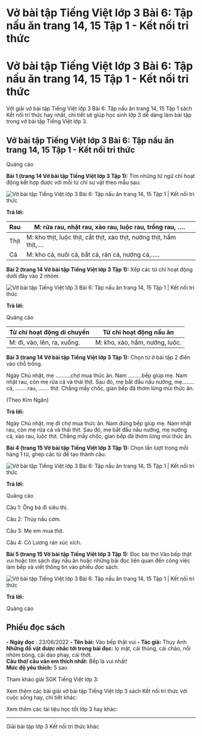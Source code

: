 # Vở bài tập Tiếng Việt lớp 3 Bài 6: Tập nấu ăn trang 14, 15 Tập 1 - Kết nối tri thức

# Vở bài tập Tiếng Việt lớp 3 Bài 6: Tập nấu ăn trang 14, 15 Tập 1 - Kết nối tri thức

Với giải vở bài tập Tiếng Việt lớp 3 Bài 6: Tập nấu ăn trang 14, 15 Tập 1 sách Kết nối tri thức hay nhất, chi tiết sẽ giúp học sinh lớp 3 dễ dàng làm bài tập trong vở bài tập Tiếng Việt lớp 3.

## Vở bài tập Tiếng Việt lớp 3 Bài 6: Tập nấu ăn trang 14, 15 Tập 1 - Kết nối tri thức

Quảng cáo

**Bài 1 (trang 14 Vở bài tập Tiếng Việt lớp 3 Tập 1):** Tìm những từ ngữ chỉ hoạt động kết hợp được với mỗi từ chỉ sự vật theo mẫu sau:

![Vở bài tập Tiếng Việt lớp 3 Bài 6: Tập nấu ăn trang 14, 15 Tập 1 | Kết nối tri thức](https://vietjack.com/vbt-tieng-viet-3-kn/images/bai-6-tap-nau-an.PNG)

**Trả lời:**

Rau |  M: rửa rau, nhặt rau, xào rau, luộc rau, trồng rau, ….  
---|---  
Thịt |  M: kho thịt, luộc thịt, cắt thịt, xào thịt, nướng thịt, hầm thịt,….  
Cá  |  M: kho cá, nuôi cá, bắt cá, rán cá, nướng cá,…..  
  
**Bài 2 (trang 14 Vở bài tập Tiếng Việt lớp 3 Tập 1):** Xếp các từ chỉ hoạt động dưới đây vào 2 nhóm.

![Vở bài tập Tiếng Việt lớp 3 Bài 6: Tập nấu ăn trang 14, 15 Tập 1 | Kết nối tri thức](https://vietjack.com/vbt-tieng-viet-3-kn/images/bai-6-tap-nau-an-a.PNG)

**Trả lời:**

Quảng cáo

**Từ chỉ hoạt động di chuyển** |  **Từ chỉ hoạt động nấu ăn**  
---|---  
M: đi, vào, lên, ra, xuống. |  M: kho, xào, hầm, nướng, luộc.   
  
**Bài 3 (trang 14 Vở bài tập Tiếng Việt lớp 3 Tập 1):** Chọn từ ở bài tập 2 điền vào chỗ trống.

Ngày Chủ nhật, mẹ ……….chợ mua thức ăn. Nam ………bếp giúp mẹ. Nam nhặt rau, còn mẹ rửa cá và thái thịt. Sau đó, mẹ bắt đầu nấu nướng, mẹ…….. cá, ……..rau, ……. thịt. Chẳng mấy chốc, gian bếp đã thơm lừng mùi thức ăn.

(Theo Kim Ngân)

**Trả lời:**

Ngày Chủ nhật, mẹ đi chợ mua thức ăn. Nam đứng bếp giúp mẹ. Nam nhặt rau, còn mẹ rửa cá và thái thịt. Sau đó, mẹ bắt đầu nấu nướng, mẹ nướng cá, xào rau, luộc thịt. Chẳng mấy chốc, gian bếp đã thơm lừng mùi thức ăn.

**Bài 4 (trang 15 Vở bài tập Tiếng Việt lớp 3 Tập 1):** Chọn lần lượt trong mỗi hàng 1 từ, ghép các từ để tạo thành câu.

![Vở bài tập Tiếng Việt lớp 3 Bài 6: Tập nấu ăn trang 14, 15 Tập 1 | Kết nối tri thức](https://vietjack.com/vbt-tieng-viet-3-kn/images/bai-6-tap-nau-an-1a.PNG)

**Trả lời:**

Quảng cáo

Câu 1: Ông bà đi siêu thị.

Câu 2: Thủy nấu cơm.

Câu 3: Mẹ em mua thịt.

Câu 4: Cô Lương rán xúc xích.

**Bài 5 (trang 15 Vở bài tập Tiếng Việt lớp 3 Tập 1):** Đọc bài thơ Vào bếp thật vui hoặc tìm sách dạy nấu ăn hoặc những bài đọc liên quan đến công việc làm bếp và viết thông tin vào phiếu đọc sách.

![Vở bài tập Tiếng Việt lớp 3 Bài 6: Tập nấu ăn trang 14, 15 Tập 1 | Kết nối tri thức](https://vietjack.com/vbt-tieng-viet-3-kn/images/bai-6-tap-nau-an-1b.PNG)

**Trả lời:**

Quảng cáo

**Phiếu đọc sách**  
---  
**\- Ngày đọc** : 23/06/2022 **\- Tên bài:** Vào bếp thật vui **\- Tác giả:** Thụy Anh  
**Những đồ vật được nhắc tới trong bài đọc:** lọ mật, cái thúng, cái chảo, nồi nhôm bóng, cái dao phay, cái thớt.  
**Câu thơ/ câu văn em thích nhất:** Bếp là vui nhất!  
**Mức độ yêu thích:** 5 sao  
  
Tham khảo giải SGK Tiếng Việt lớp 3:

Xem thêm các bài giải vở bài tập Tiếng Việt lớp 3 sách Kết nối tri thức với cuộc sống hay, chi tiết khác:

Xem thêm các tài liệu học tốt lớp 3 hay khác:

* * *

Giải bài tập lớp 3 Kết nối tri thức khác
